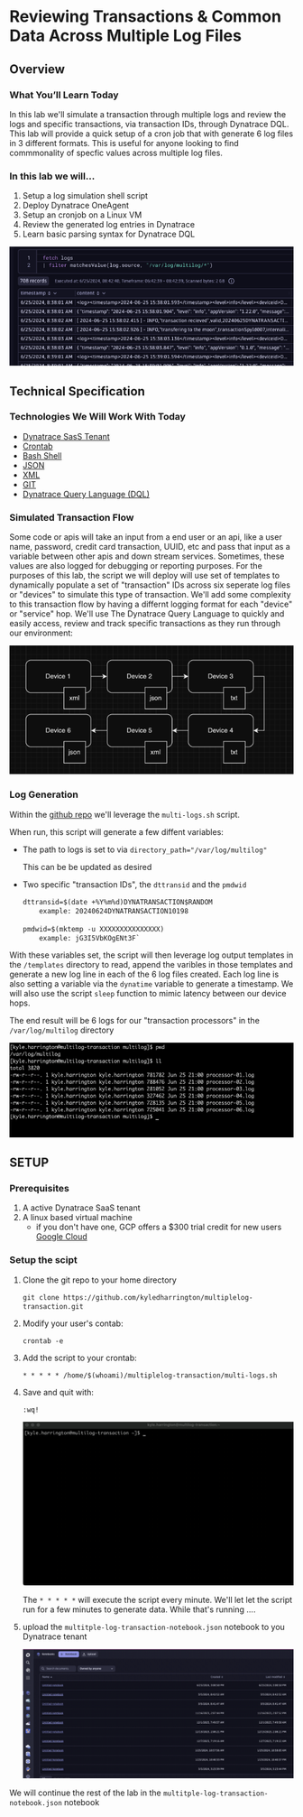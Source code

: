 [//]: # (id: multitple-log-transaction)
[//]: # (summary: Multiple Log Transaction Review)
[//]: # (author: Kyle Harrington)
[//]: # (last update: 6/25/2024)

# Reviewing Transactions & Common Data Across Multiple Log Files
<!-- ------------------------ -->
## Overview 


### What You’ll Learn Today
In this lab we'll simulate a transaction through multiple logs and review the logs and specific transactions, via transaction IDs, through Dynatrace DQL. This lab will provide a quick setup of a cron job that with generate 6 log files in 3 different formats. This is useful for anyone looking to find commmonality of specfic values across multiple log files.

### In this lab we will...
1. Setup a log simulation shell script
1. Deploy Dynatrace OneAgent 
1. Setup an cronjob on a Linux VM
1. Review the generated log entries in Dynatrace
1. Learn basic parsing syntax for Dynatrace DQL 

![such dql, much wow!](img/1.png)


<!-- ------------------------ -->
## Technical Specification 


### Technologies We Will Work With Today
- [Dynatrace SasS Tenant](https://www.dynatrace.com/trial/)
- [Crontab](https://man7.org/linux/man-pages/man5/crontab.5.html)
- [Bash Shell](https://en.wikipedia.org/wiki/Bash_(Unix_shell))
- [JSON](https://www.w3schools.com/js/js_json_syntax.asp)
- [XML](https://www.w3schools.com/xml/)
- [GIT](https://git-scm.com/)
- [Dynatrace Query Language (DQL)](https://docs.dynatrace.com/docs/platform/grail/dynatrace-query-language)

### Simulated Transaction Flow 
 Some code or apis will take an input from a end user or an api, like a user name, password, credit card transaction, UUID, etc and pass that input as a variable between other apis and down stream services. Sometimes, these values are also logged for debugging or reporting purposes. For the purposes of this lab, the script we will deploy will use set of templates to dynamically populate a set of "transaction" IDs across six seperate log files or "devices" to simulate this type of transaction. We'll add some complexity to this transaction flow by having a differnt logging format for each "device" or "service" hop. We'll use The Dynatrace Query Language to quickly and easily access, review and track specific transactions as they run through our environment:

![transaction flow](img/2.png)


### Log Generation
Within the [github repo](https://github.com/kyledharrington/multiplelog-transaction) we'll leverage the `multi-logs.sh` script. 

When run, this script will generate a few diffent variables: 

- The path to logs is set to via
`directory_path="/var/log/multilog"`

    This can be be updated as desired

-  Two specific "transaction IDs", the `dttransid` and the `pmdwid`

    ```
    dttransid=$(date +%Y%m%d)DYNATRANSACTION$RANDOM
        example: 20240624DYNATRANSACTION10198

    pmdwid=$(mktemp -u XXXXXXXXXXXXXXX)
        example: jG3I5VbKOgENt3F`
    ```
With these variables set, the script will then leverage log output templates in the `/templates` directory to read, append the varibles in those templates and generate a new log line in each of the 6 log files created. Each log line is also setting a variable via the `dynatime` variable to generate a timestamp. We will also use the script `sleep` function to mimic latency between our device hops. 

The end result will be 6 logs for our "transaction processors" in the `/var/log/multilog` directory

![logs files](img/3.png)

<!-- -------------------------->
## SETUP


### Prerequisites
1. A active Dynatrace SaaS tenant
1. A linux based virtual machine 
    - if you don't have one, GCP offers a $300 trial credit for new users [Google Cloud](https://cloud.google.com/)

### Setup the scipt

1. Clone the git repo to your home directory
    ```shell
    git clone https://github.com/kyledharrington/multiplelog-transaction.git 
    ```
1. Modify your user's contab:
    ```
    crontab -e
    ```
1. Add the script to your crontab: 
    ```
    * * * * * /home/$(whoami)/multiplelog-transaction/multi-logs.sh
    ```

1. Save and quit with:
    ```
    :wq!
    ```
    ![logs files](img/cron.gif)



    The `* * * * *` will execute the script every minute. We'll let let the script run for a few minutes to generate data. While that's running ....

1. upload the `multitple-log-transaction-notebook.json` notebook to you Dynatrace tenant

    ![logs files](img/upload.gif)

We will continue the rest of the lab in the `multitple-log-transaction-notebook.json` notebook